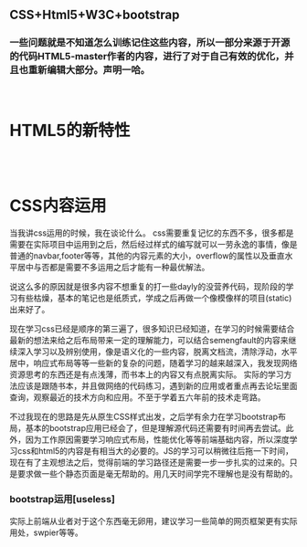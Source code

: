 ﻿
## CSS+Html5+W3C+bootstrap


### 一些问题就是不知道怎么训练记住这些内容，所以一部分来源于开源的代码HTML5-master作者的内容，进行了对于自己有效的优化，并且也重新编辑大部分。声明一哈。
<br> 

# HTML5的新特性
<br> 
<br> 

# CSS内容运用

当我讲css运用的时候，我在谈论什么。
css需要重复记忆的东西不多，很多都是需要在实际项目中运用到之后，然后经过样式的编写就可以一劳永逸的事情，像是普通的navbar,footer等等，其他的内容元素的大小，overflow的属性以及垂直水平居中与否都是需要不多运用之后才能有一种最优解法。

说这么多的原因就是很多内容不想重复的打一些dayly的没营养代码，现阶段的学习有些枯燥，基本的笔记也是纸质式，学成之后再做一个像模像样的项目(static)出来好了。

现在学习css已经是顺序的第三遍了，很多知识已经知道，在学习的时候需要结合最新的想法来给之后布局带来一定的理解能力，可以结合semengfault的内容来继续深入学习以及辨别使用，像是语义化的一些内容，脱离文档流，清除浮动，水平居中，响应式布局等等一些新的复杂的问题，随着学习的越来越深入，我发现网络资源思考的东西还是有点浅薄，而书本上的内容又有点脱离实际。
实际的学习方法应该是跟随书本，并且做网络的代码练习，遇到新的应用或者重点再去论坛里面查询，观察最近的技术方向和应用。不至于学着五六年前的技术走弯路。

不过我现在的思路是先从原生CSS样式出发，之后学有余力在学习bootstrap布局，基本的bootstrap应用已经会了，但是理解源代码还需要有时间再去尝试。此外，因为工作原因需要学习响应式布局，性能优化等等前端基础内容，所以深度学习css和html5的内容是有相当大的必要的。JS的学习可以稍微往后拖一下时间，现在有了主观想法之后，觉得前端的学习路径还是需要一步一步扎实的过来的。只是要求做一些个静态页面是毫无帮助的。用几天时间学完不理解也是没有帮助的。


### bootstrap运用[useless]

实际上前端从业者对于这个东西毫无卵用，建议学习一些简单的网页框架更有实际用处，swpier等等。


